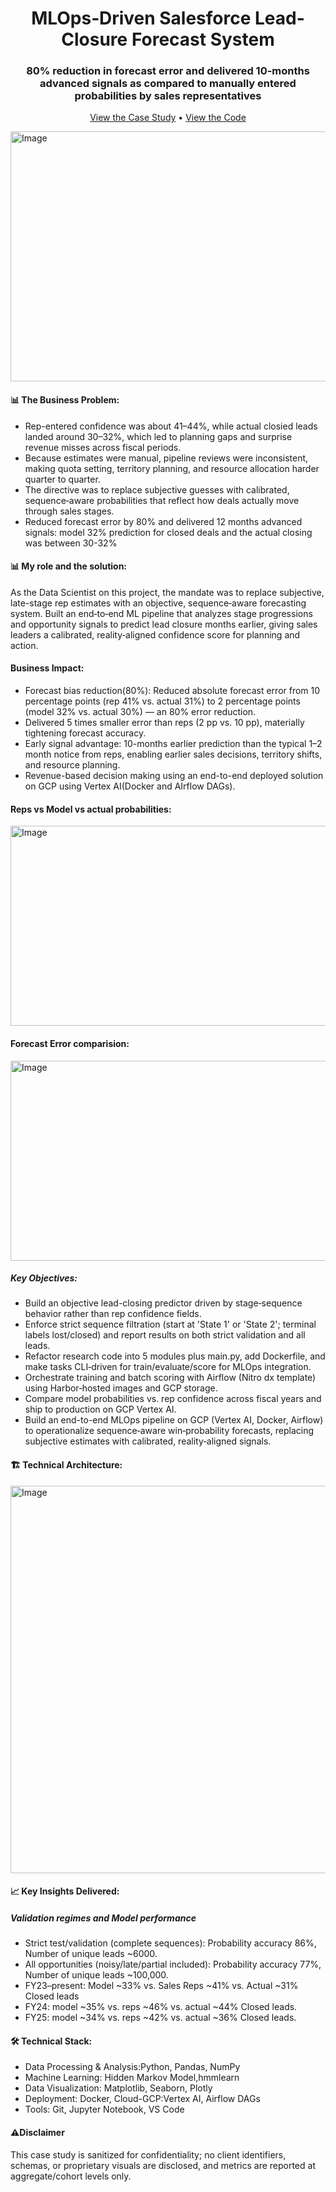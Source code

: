 <h1 align = "center">MLOps‑Driven Salesforce Lead-Closure Forecast System </h1>

<h3 align='center'>80% reduction in forecast error and delivered 10-months advanced signals as compared to manually entered probabilities by sales representatives</h3><p align="center"> <a href="https://sagar61205.github.io/Thyroid-detection/">View the Case Study</a> • <a href="https://github.com/sagar61205/Thyroid-detection">View the Code</a> </p>

<img width="1200" height="400" alt="Image" src="https://github.com/user-attachments/assets/5eaece22-4092-4ace-8d7d-308ad06b696a" />
<h4>📊 The Business Problem:</h4>

<ul><li>Rep-entered confidence was about 41–44%, while actual closied leads landed around 30–32%, which led to planning gaps and surprise revenue misses across fiscal periods.</li>
<li>Because estimates were manual, pipeline reviews were inconsistent, making quota setting, territory planning, and resource allocation harder quarter to quarter.</li>
<li>The directive was to replace subjective guesses with calibrated, sequence‑aware probabilities that reflect how deals actually move through sales stages.</li>
<li>Reduced forecast error by 80% and delivered 12 months advanced signals: model 32% prediction for closed deals and the actual closing was between 30-32%</li>  
</ul>

<h4>📊 My role and the solution:</h4>
As the Data Scientist on this project, the mandate was to replace subjective, late-stage rep estimates with an objective, sequence‑aware forecasting system. Built an end‑to‑end ML pipeline that 
analyzes stage progressions and opportunity signals to predict lead closure months earlier, 
giving sales leaders a calibrated, reality‑aligned confidence score for planning and action.
<br>

<h4>Business Impact:</h4>
<ul>
<li>Forecast bias reduction(80%): Reduced absolute forecast error from 10 percentage points (rep 41% vs. actual 31%) to 2 percentage points (model 32% vs. actual 30%) — an 80% error reduction.</li>
<li>Delivered 5 times smaller error than reps (2 pp vs. 10 pp), materially tightening forecast accuracy.</li>
<li>Early signal advantage: 10-months earlier prediction than the typical 1–2 month notice from reps, enabling earlier sales decisions, territory shifts, and resource planning.</li>
<li>Revenue-based decision making using an end-to-end deployed solution on GCP using Vertex AI(Docker and AIrflow DAGs).</li>
</ul>

<h4>Reps vs Model vs actual probabilities:</h4>
<img width="520" height="320" alt="Image" src="https://github.com/user-attachments/assets/d91e25b1-31c0-4dc5-8cac-1b81ad81a680" />

<h4>Forecast Error comparision:</h4>
<img width="520" height="320" alt="Image" src="https://github.com/user-attachments/assets/368fe97b-82f0-43a9-bf8a-541ef2330a4a" />

<h5>Key Objectives:</h5>
<ul><li>Build an objective lead-closing predictor driven by stage‑sequence behavior rather than rep confidence fields.</li>
<li>Enforce strict sequence filtration (start at 'State 1' or 'State 2'; terminal labels lost/closed) and report results on both strict validation and all leads.</li>
<li>Refactor research code into 5 modules plus main.py, add Dockerfile, and make tasks CLI‑driven for train/evaluate/score for MLOps integration.</li>
<li>Orchestrate training and batch scoring with Airflow (Nitro dx template) using Harbor‑hosted images and GCP storage.</li>
<li>Compare model probabilities vs. rep confidence across fiscal years and ship to production on GCP Vertex AI.</li>
<li>Build an end-to-end MLOps pipeline on GCP (Vertex AI, Docker, Airflow) to operationalize sequence‑aware win‑probability forecasts, replacing subjective estimates with calibrated, reality‑aligned signals.</li>  
</ul>


<h4>🏗️ Technical Architecture:</h4>
<img width="820" height="620" alt="Image" src="https://github.com/user-attachments/assets/1736cd8e-3166-4130-a721-5fb2a4c73d4c" />

<h4>📈 Key Insights Delivered:</h4>
                           
<h5>Validation regimes and Model performance</h5>
<ul>
<li>Strict test/validation (complete sequences): Probability accuracy 86%, Number of unique leads ~6000.</li>   
<li>All opportunities (noisy/late/partial included): Probability accuracy 77%, Number of unique leads ~100,000.</li>
<li>FY23–present: Model ~33% vs. Sales Reps ~41% vs. Actual ~31% Closed leads</li> 
<li>FY24: model ~35% vs. reps ~46% vs. actual ~44% Closed leads.</li>   
<li>FY25: model ~34% vs. reps ~42% vs. actual ~36% Closed leads.</li>   
</ul>


<h4>🛠️ Technical Stack:</h4>

<ul><li>Data Processing & Analysis:Python, Pandas, NumPy</li>
<li>Machine Learning: Hidden Markov Model,hmmlearn</li>
<li>Data Visualization: Matplotlib, Seaborn, Plotly</li>
<li>Deployment: Docker, Cloud-GCP:Vertex AI, Airflow DAGs </li>
<li>Tools: Git, Jupyter Notebook, VS Code</li>
</ul>

<h4>⚠️Disclaimer</h4>

This case study is sanitized for confidentiality; no client identifiers, schemas, or proprietary visuals are disclosed, and metrics are reported at aggregate/cohort levels only.
